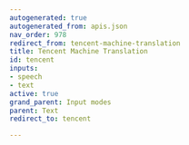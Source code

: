 ```yaml
---
autogenerated: true
autogenerated_from: apis.json
nav_order: 978
redirect_from: tencent-machine-translation
title: Tencent Machine Translation
id: tencent
inputs:
- speech
- text
active: true
grand_parent: Input modes
parent: Text
redirect_to: tencent

---
```


